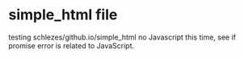 # simple_html file
testing schlezes/github.io/simple_html
no Javascript this time, see if promise error is related to JavaScript.
